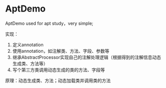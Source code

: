 # AptDemo
AptDemo used for apt study，very simple;

实现：
1. 定义annotation
2. 使用annotation，如注解类、方法、字段、参数等
3. 继承AbstractProcessor实现自己的注解处理逻辑（根据得到的注解信息动态生成类、方法等）
4. 写个第三方类调用动态生成的类的方法、字段等

原理：动态生成类、方法；动态加载类并调用类的方法

